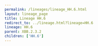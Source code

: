 ```yaml
---
permalink: /lineages/lineage_HH.6.html
layout: lineage_page
title: Lineage HH.6
redirect_to: ../lineage.html?lineage=HH.6
lineage: HH.6
parent: XBB.2.3.2
children: ['HH.6']
---
```

